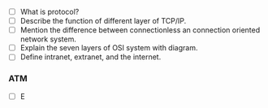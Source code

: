- [ ]  What is protocol? 
- [ ] Describe the function of different layer of TCP/IP.
- [ ] Mention the difference between connectionless an connection oriented network system.
- [ ] Explain the seven layers of OSI system with diagram.
- [ ] Define intranet, extranet, and the internet.

### ATM
- [ ] E